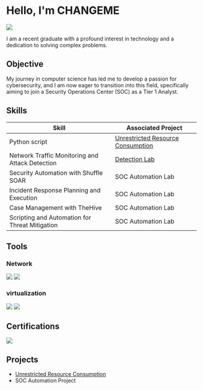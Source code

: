 # Hello, I'm CHANGEME
<a href="https://www.linkedin.com/in/amine-khatib-2350a2267/"><img src="https://img.shields.io/badge/-LinkedIn-0072b1?&style=for-the-badge&logo=linkedin&logoColor=white" /></a>



I am a recent graduate with a profound interest in technology and a dedication to solving complex problems.

## Objective


My journey in computer science has led me to develop a passion for cybersecurity, and I am now eager to transition into this field, specifically aiming to join a Security Operations Center (SOC) as a Tier 1 Analyst.

## Skills


| Skill                                         | Associated Project         |
|-----------------------------------------------|----------------------------|
| Python script         | <a href="https://github.com/b-kami/Unrestricted-Resource-Consumption">Unrestricted Resource Consumption</a>|
| Network Traffic Monitoring and Attack Detection | <a href="https://google.com">Detection Lab</a>|
| Security Automation with Shuffle SOAR         | SOC Automation Lab|
| Incident Response Planning and Execution      | SOC Automation Lab|
| Case Management with TheHive                  | SOC Automation Lab|
| Scripting and Automation for Threat Mitigation | SOC Automation Lab|

## Tools


### Network
<div>
    <img src="https://img.shields.io/badge/-Wireshark-1679A7?&style=for-the-badge&logo=Wireshark&logoColor=white" />
    <img src="https://img.shields.io/badge/Nmap-1679A7?style=for-the-badge&logo=nmap&logoColor=white" />
</div>

### virtualization
<div>
     <img src="https://img.shields.io/badge/VirtualBox-183A61?style=for-the-badge&logo=VirtualBox&logoColor=white" />
     <img src="https://img.shields.io/badge/VMware-607078?style=for-the-badge&logo=VMware&logoColor=white" />
<div>  

## Certifications

<div>
<img src="https://img.shields.io/badge/AWS-Security-232F3E?style=for-the-badge&logo=amazon-aws" />
</div>

## Projects
- <a href="https://github.com/b-kami/Unrestricted-Resource-Consumption">Unrestricted Resource Consumption</a>
- SOC Automation Project
